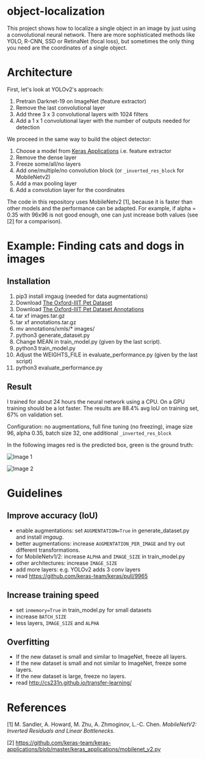 # object-localization

This project shows how to localize a single object in an image by just using a convolutional neural network. There are more sophisticated methods like YOLO, R-CNN, SSD or RetinaNet (focal loss), but sometimes the only thing you need are the coordinates of a single object.

# Architecture

First, let's look at YOLOv2's approach:

1. Pretrain Darknet-19 on ImageNet (feature extractor)
2. Remove the last convolutional layer
3. Add three 3 x 3 convolutional layers with 1024 filters
4. Add a 1 x 1 convolutional layer with the number of outputs needed for detection

We proceed in the same way to build the object detector:

1. Choose a model from [Keras Applications](https://keras.io/applications/) i.e. feature extractor
2. Remove the dense layer
3. Freeze some/all/no layers
3. Add one/multiple/no convolution block (or `_inverted_res_block` for MobileNetv2)
4. Add a max pooling layer
5. Add a convolution layer for the coordinates

The code in this repository uses MobileNetv2 [1], because it is faster than other models and the performance can be adapted. For example, if alpha = 0.35 with 96x96 is not good enough, one can just increase both values (see [2] for a comparison).

# Example: Finding cats and dogs in images

## Installation

1. pip3 install imgaug (needed for data augmentations)
2. Download [The Oxford-IIIT Pet Dataset](http://www.robots.ox.ac.uk/~vgg/data/pets/data/images.tar.gz)
3. Download [The Oxford-IIIT Pet Dataset Annotations](http://www.robots.ox.ac.uk/~vgg/data/pets/data/annotations.tar.gz)
4. tar xf images.tar.gz
5. tar xf annotations.tar.gz
6. mv annotations/xmls/* images/
7. python3 generate_dataset.py
8. Change MEAN in train_model.py (given by the last script).
9. python3 train_model.py
10. Adjust the WEIGHTS_FILE in evaluate_performance.py (given by the last script)
11. python3 evaluate_performance.py

## Result

I trained for about 24 hours the neural network using a CPU. On a GPU training should be a lot faster. The results are 88.4% avg IoU on training set, 67% on validation set.

Configuration: no augmentations, full fine tuning (no freezing), image size 96, alpha 0.35, batch size 32, one additional `_inverted_res_block`

In the following images red is the predicted box, green is the ground truth:

![Image 1](https://i.imgur.com/pArUlGd.jpg)

![Image 2](https://i.imgur.com/ll9PNOF.jpg)

# Guidelines

## Improve accuracy (IoU)

- enable augmentations: set `AUGMENTATION=True` in generate_dataset.py and install *imgaug*.
- better augmentations: increase `AUGMENTATION_PER_IMAGE` and try out different transformations.
- for MobileNetv1/2: increase `ALPHA` and `IMAGE_SIZE` in train_model.py
- other architectures: increase `IMAGE_SIZE`
- add more layers: e.g. YOLOv2 adds 3 conv layers
- read https://github.com/keras-team/keras/pull/9965

## Increase training speed

- set `inmemory=True` in train_model.py for small datasets
- increase `BATCH_SIZE`
- less layers, `IMAGE_SIZE` and `ALPHA`

## Overfitting

- If the new dataset is small and similar to ImageNet, freeze all layers.
- If the new dataset is small and not similar to ImageNet, freeze some layers.
- If the new dataset is large, freeze no layers.
- read http://cs231n.github.io/transfer-learning/

# References

[1] M. Sandler, A. Howard, M. Zhu, A. Zhmoginov, L.-C. Chen. *MobileNetV2: Inverted Residuals and Linear Bottlenecks*.

[2] https://github.com/keras-team/keras-applications/blob/master/keras_applications/mobilenet_v2.py
